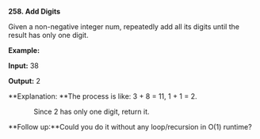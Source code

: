 **258. Add Digits**

Given a non-negative integer num, repeatedly add all its digits until the result has only one digit.

**Example:**

**Input:** 38

**Output:** 2 

**Explanation: **The process is like: 3 + 8 = 11, 1 + 1 = 2. 

             Since 2 has only one digit, return it.

**Follow up:**Could you do it without any loop/recursion in O(1) runtime?

